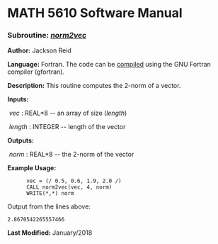 # MATH 5610 Software Manual

### Subroutine: [_norm2vec_](../norm2vec.f90)

**Author:** Jackson Reid

**Language:** Fortran. The code can be [compiled](compilation.md) using the GNU Fortran compiler (gfortran).

**Description:** This routine computes the 2-norm of a vector.

**Inputs:** 

​       _vec_ : REAL*8 -- an array of size (_length_)

​       _length_ : INTEGER -- length of the vector

**Outputs:** 

​	_norm_ : REAL*8 -- the 2-norm of the vector

**Example Usage:** 

```
      vec = (/ 0.5, 0.6, 1.9, 2.0 /)
      CALL norm2vec(vec, 4, norm)
      WRITE(*,*) norm
```
Output from the lines above:

```
2.8670542265557466 
```

**Last Modified:** January/2018

